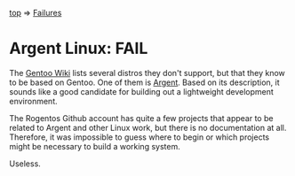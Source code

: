 [top](../../README.md) =&gt; [Failures](../failures.md)

# Argent Linux: FAIL

The [Gentoo Wiki](https://wiki.gentoo.org/wiki/Distributions_based_on_Gentoo) lists several distros they don't support, but that they know to be based on Gentoo. One of them is [Argent](https://github.com/Rogentos). Based on its description, it sounds like a good candidate for building out a lightweight development environment.

The Rogentos Github account has quite a few projects that appear to be related to Argent and other Linux work, but there is no documentation at all. Therefore, it was impossible to guess where to begin or which projects might be necessary to build a working system. 

Useless.